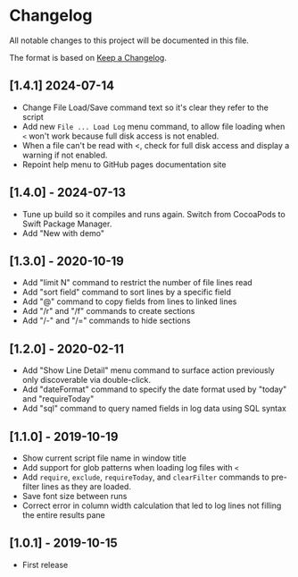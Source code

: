 # Changelog
All notable changes to this project will be documented in this file.

The format is based on [Keep a Changelog](https://keepachangelog.com/en/1.0.0/).

## [1.4.1] 2024-07-14
- Change File Load/Save command text so it's clear they refer to the script
- Add new `File ... Load Log` menu command, to allow file loading when `<` won't work because full disk access is not enabled.
- When a file can't be read with <, check for full disk access and display a warning if not enabled.
- Repoint help menu to GitHub pages documentation site

## [1.4.0] - 2024-07-13
- Tune up build so it compiles and runs again. Switch from CocoaPods to Swift Package Manager.
- Add "New with demo"

## [1.3.0] - 2020-10-19
- Add "limit N" command to restrict the number of file lines read
- Add "sort field" command to sort lines by a specific field
- Add "@" command to copy fields from lines to linked lines
- Add "/r" and "/f" commands to create sections
- Add "/-" and "/=" commands to hide sections

## [1.2.0] - 2020-02-11
- Add "Show Line Detail" menu command to surface action previously only discoverable via double-click.
- Add "dateFormat" command to specify the date format used by "today" and "requireToday"
- Add "sql" command to query named fields in log data using SQL syntax

## [1.1.0] - 2019-10-19 
- Show current script file name in window title
- Add support for glob patterns when loading log files with `<`
- Add `require`, `exclude`, `requireToday`, and `clearFilter` commands to pre-filter lines as they are loaded.
- Save font size between runs
- Correct error in column width calculation that led to log lines not filling the entire results pane

## [1.0.1] - 2019-10-15
- First release
